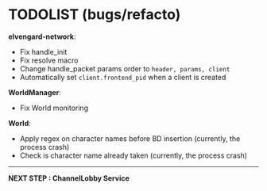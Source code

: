 # TODOLIST (bugs/refacto)

**elvengard-network**:

- Fix handle_init
- Fix resolve macro
- Change handle_packet params order to `header, params, client`
- Automatically set `client.frontend_pid` when a client is created

**WorldManager**:

- Fix World monitoring

**World**:

- Apply regex on character names before BD insertion (currently, the process crash)
- Check is character name already taken (currently, the process crash)

---------

**NEXT STEP : ChannelLobby Service**

